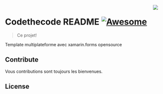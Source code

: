 <img src="icon.png" align="right" />

# Codethecode README [![Awesome](https://cdn.rawgit.com/sindresorhus/awesome/d7305f38d29fed78fa85652e3a63e154dd8e8829/media/badge.svg)](https://github.com/sindresorhus/awesome)
> Ce projet!

Template multiplateforme avec xamarin.forms opensource

## Contribute

Vous contributions sont toujours les bienvenues.

## License


